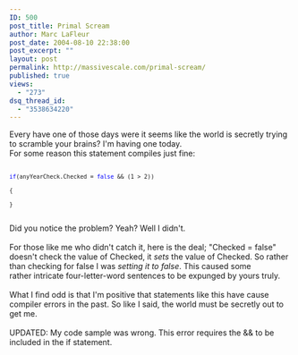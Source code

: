 ```yaml
---
ID: 500
post_title: Primal Scream
author: Marc LaFleur
post_date: 2004-08-10 22:38:00
post_excerpt: ""
layout: post
permalink: http://massivescale.com/primal-scream/
published: true
views:
  - "273"
dsq_thread_id:
  - "3538634220"
---
```

<DIV>Every have one of those days were it seems like the world is secretly trying to scramble your brains? I'm having one today.</DIV>
<DIV>For some reason this statement compiles just fine:</DIV><PRE><FONT size=2><P></FONT><FONT color=#0000ff size=2>if</FONT><FONT size=2>(anyYearCheck.Checked = </FONT><FONT color=#0000ff size=2>false</FONT><FONT size=2> &amp;&amp; (1 &gt; 2))</P><P>{</P><P>}</P></FONT></PRE>
<DIV>Did you notice the problem? Yeah? Well I didn't.</DIV>
<DIV>&nbsp;</DIV>
<DIV>For those like me who didn't catch it, here is the deal; "Checked = false" doesn't check the value of Checked, it <EM>sets</EM> the value of Checked. So rather than checking for false I was <EM>setting it to false</EM>.&nbsp;This caused some rather&nbsp;intricate four-letter-word sentences to be expunged by yours truly.</DIV>
<DIV>&nbsp;</DIV>
<DIV>What I find odd is that I'm positive that statements like this have cause compiler errors in the past. So like I said, the world must be secretly out to get me.</DIV>
<DIV>&nbsp;</DIV>
<DIV>UPDATED: My code sample was wrong. This error requires the &amp;&amp; to be included in the if statement.</DIV>
